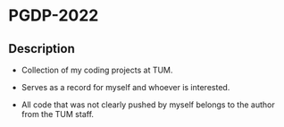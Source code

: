 # PGDP-2022
## Description
- Collection of my coding projects at TUM.


- Serves as a record for myself and whoever is interested. 


- All code that was not clearly pushed by myself belongs to the author from the TUM staff.
